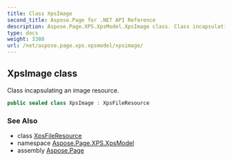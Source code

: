 ```yaml
---
title: Class XpsImage
second_title: Aspose.Page for .NET API Reference
description: Aspose.Page.XPS.XpsModel.XpsImage class. Class incapsulating an image resource
type: docs
weight: 3380
url: /net/aspose.page.xps.xpsmodel/xpsimage/
---
```

## XpsImage class

Class incapsulating an image resource.

```csharp
public sealed class XpsImage : XpsFileResource
```

### See Also

* class [XpsFileResource](../xpsfileresource/)
* namespace [Aspose.Page.XPS.XpsModel](../../aspose.page.xps.xpsmodel/)
* assembly [Aspose.Page](../../)


